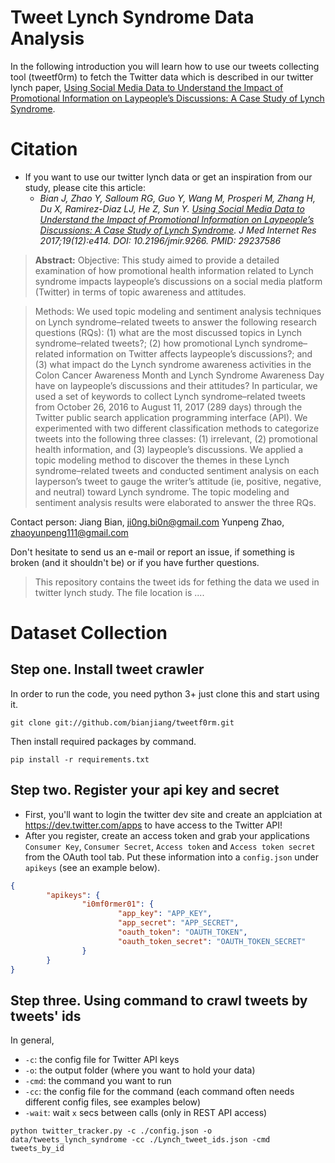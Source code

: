 # Tweet Lynch Syndrome Data Analysis

In the following introduction you will learn how to use our tweets collecting tool (tweetf0rm) to fetch the Twitter data which is described in our twitter lynch paper, [Using Social Media Data to Understand the Impact of Promotional Information on Laypeople’s Discussions: A Case Study of Lynch Syndrome](https://www.jmir.org/2017/12/e414).
 

# Citation
* If you want to use our twitter lynch data or get an inspiration from our study, please cite this article:
   * *Bian J, Zhao Y, Salloum RG, Guo Y, Wang M, Prosperi M, Zhang H, Du X, Ramirez-Diaz LJ, He Z, Sun Y. [Using Social Media Data to Understand the Impact of Promotional Information on Laypeople’s Discussions: A Case Study of Lynch Syndrome](https://www.jmir.org/2017/12/e414). J Med Internet Res 2017;19(12):e414. DOI: 10.2196/jmir.9266. PMID: 29237586*

> **Abstract:** 
Objective: This study aimed to provide a detailed examination of how promotional health information related to Lynch syndrome impacts laypeople’s discussions on a social media platform (Twitter) in terms of topic awareness and attitudes.

> Methods: We used topic modeling and sentiment analysis techniques on Lynch syndrome–related tweets to answer the following research questions (RQs): (1) what are the most discussed topics in Lynch syndrome–related tweets?; (2) how promotional Lynch syndrome–related information on Twitter affects laypeople’s discussions?; and (3) what impact do the Lynch syndrome awareness activities in the Colon Cancer Awareness Month and Lynch Syndrome Awareness Day have on laypeople’s discussions and their attitudes? In particular, we used a set of keywords to collect Lynch syndrome–related tweets from October 26, 2016 to August 11, 2017 (289 days) through the Twitter public search application programming interface (API). We experimented with two different classification methods to categorize tweets into the following three classes: (1) irrelevant, (2) promotional health information, and (3) laypeople’s discussions. We applied a topic modeling method to discover the themes in these Lynch syndrome–related tweets and conducted sentiment analysis on each layperson’s tweet to gauge the writer’s attitude (ie, positive, negative, and neutral) toward Lynch syndrome. The topic modeling and sentiment analysis results were elaborated to answer the three RQs.


Contact person: Jiang Bian, ji0ng.bi0n@gmail.com
                Yunpeng Zhao, zhaoyunpeng111@gmail.com


Don't hesitate to send us an e-mail or report an issue, if something is broken (and it shouldn't be) or if you have further questions.

> This repository contains the tweet ids for fething the data we used in twitter lynch study. The file location is .... 

# Dataset Collection
## Step one. Install tweet crawler

In order to run the code, you need python 3+ 
just clone this and start using it.
```
git clone git://github.com/bianjiang/tweetf0rm.git
```

Then install required packages by command.
```
pip install -r requirements.txt
```
## Step two. Register your api key and secret 

* First, you'll want to login the twitter dev site and create an applciation at https://dev.twitter.com/apps to have access to the Twitter API!
* After you register, create an access token and grab your applications ``Consumer Key``, ``Consumer Secret``, ``Access token`` and ``Access token secret`` from the OAuth tool tab. Put these information into a ``config.json`` under ``apikeys`` (see an example below).

```json
{
        "apikeys": {
                "i0mf0rmer01": {
                        "app_key": "APP_KEY",
                        "app_secret": "APP_SECRET",
                        "oauth_token": "OAUTH_TOKEN",
                        "oauth_token_secret": "OAUTH_TOKEN_SECRET"
                }
        }
}

```

## Step three. Using command to crawl tweets by tweets' ids

In general,
* `-c`: the config file for Twitter API keys
* `-o`: the output folder (where you want to hold your data)
* `-cmd`: the command you want to run
* `-cc`: the config file for the command (each command often needs different config files, see examples below)
* `-wait`: wait `x` secs between calls (only in REST API access)


```
python twitter_tracker.py -c ./config.json -o data/tweets_lynch_syndrome -cc ./Lynch_tweet_ids.json -cmd tweets_by_id
```
